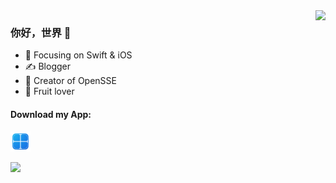 <img align="right" src="https://github-readme-stats.vercel.app/api?username=zddhub&show_icons=true&icon_color=1ABC9C&text_color=718096&bg_color=00000000&hide_title=true&title_color=f14e32&hide_border=true" />

### 你好，世界 👋

- :orange_book: Focusing on Swift & iOS
- :writing_hand: Blogger
- :hammer: Creator of OpenSSE
- :apple: Fruit lover

#### Download my App:

<a href="https://apps.apple.com/app/pixelsmeasure/id1638740542">
  <img src="https://github.com/zddhub/PixelsMeasure/blob/main/assets/images/PixelsMeasure-64x64.png?raw=true)" width="32">
</a>

![](https://komarev.com/ghpvc/?username=zddhub&label=PROFILE+VIEWS)
